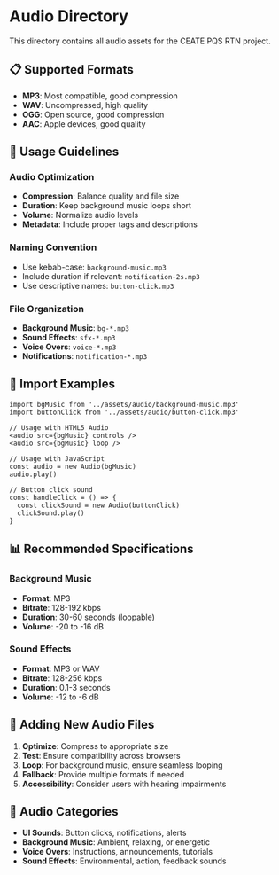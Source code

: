 # Audio Directory

This directory contains all audio assets for the CEATE PQS RTN project.

## 📋 Supported Formats

- **MP3**: Most compatible, good compression
- **WAV**: Uncompressed, high quality
- **OGG**: Open source, good compression
- **AAC**: Apple devices, good quality

## 🎯 Usage Guidelines

### Audio Optimization
- **Compression**: Balance quality and file size
- **Duration**: Keep background music loops short
- **Volume**: Normalize audio levels
- **Metadata**: Include proper tags and descriptions

### Naming Convention
- Use kebab-case: `background-music.mp3`
- Include duration if relevant: `notification-2s.mp3`
- Use descriptive names: `button-click.mp3`

### File Organization
- **Background Music**: `bg-*.mp3`
- **Sound Effects**: `sfx-*.mp3`
- **Voice Overs**: `voice-*.mp3`
- **Notifications**: `notification-*.mp3`

## 🔧 Import Examples

```tsx
import bgMusic from '../assets/audio/background-music.mp3'
import buttonClick from '../assets/audio/button-click.mp3'

// Usage with HTML5 Audio
<audio src={bgMusic} controls />
<audio src={bgMusic} loop />

// Usage with JavaScript
const audio = new Audio(bgMusic)
audio.play()

// Button click sound
const handleClick = () => {
  const clickSound = new Audio(buttonClick)
  clickSound.play()
}
```

## 📊 Recommended Specifications

### Background Music
- **Format**: MP3
- **Bitrate**: 128-192 kbps
- **Duration**: 30-60 seconds (loopable)
- **Volume**: -20 to -16 dB

### Sound Effects
- **Format**: MP3 or WAV
- **Bitrate**: 128-256 kbps
- **Duration**: 0.1-3 seconds
- **Volume**: -12 to -6 dB

## 🚀 Adding New Audio Files

1. **Optimize**: Compress to appropriate size
2. **Test**: Ensure compatibility across browsers
3. **Loop**: For background music, ensure seamless looping
4. **Fallback**: Provide multiple formats if needed
5. **Accessibility**: Consider users with hearing impairments

## 🎵 Audio Categories

- **UI Sounds**: Button clicks, notifications, alerts
- **Background Music**: Ambient, relaxing, or energetic
- **Voice Overs**: Instructions, announcements, tutorials
- **Sound Effects**: Environmental, action, feedback sounds
